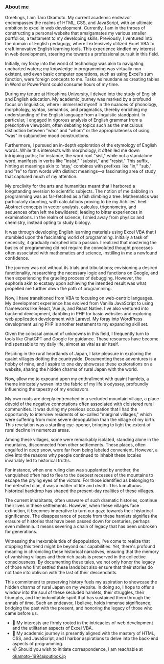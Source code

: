 ### **About me**
  Greetings, I am Taro Okamoto. My current academic endeavor encompasses the realms of HTML, CSS, and JavaScript, with an ultimate ambition to excel in web development. Currently, I am in the throes of constructing a personal website that amalgamates my various smaller portfolios, a testament to my developing skills. Previously, I ventured into the domain of English pedagogy, where I extensively utilized Excel VBA to craft innovative English learning tools. This experience kindled my interest in web development, steering me towards a professional pursuit in this field.  
  
  Initially, my foray into the world of technology was akin to navigating uncharted waters; my knowledge in programming was virtually non-existent, and even basic computer operations, such as using Excel's sum function, were foreign concepts to me. Tasks as mundane as creating tables in Word or PowerPoint could consume hours of my time.  
  
  During my tenure at Hiroshima University, I delved into the study of English and English education. My academic journey was marked by a profound focus on linguistics, where I immersed myself in the nuances of phonology, morphology, syntax, semantics, and pragmatics, thereby enriching my understanding of the English language from a linguistic standpoint. In particular, I engaged in rigorous analysis of English grammar from a prescriptive viewpoint, often debating topics such as the meticulous distinction between "who" and "whom" or the appropriateness of using "was" in subjunctive mood constructions.  
  
  Furthermore, I pursued an in-depth exploration of the etymology of English words. While this intersects with morphology, it often led me down intriguing paths; for instance, the word root "sist," while not a standalone word, manifests in verbs like "insist," "subsist," and "resist." This suffix, hinting at meanings akin to 'stay,' combines with prefixes like "in," "sub," and "re" to form words with distinct meanings—a fascinating area of study that captured much of my attention.  
  
  My proclivity for the arts and humanities meant that I harbored a longstanding aversion to scientific subjects. The notion of me dabbling in programming was as far-fetched as a fish climbing a tree. Mathematics was particularly daunting, with calculations proving to be my Achilles' heel. Abstract concepts in vector analysis, calculus, trigonometry, and sequences often left me bewildered, leading to bitter experiences in examinations. In the realm of science, I shied away from physics and chemistry, instead opting to study biology.  
  
  It was through developing English learning materials using Excel VBA that I stumbled upon the fascinating world of programming. Initially a task of necessity, it gradually morphed into a passion. I realized that mastering the basics of programming did not require the convoluted thought processes often associated with mathematics and science, instilling in me a newfound confidence.  
  
  The journey was not without its trials and tribulations; envisioning a desired functionality, researching the necessary logic and functions on Google, and then experiencing the grueling process of debugging. However, the euphoria akin to ecstasy upon achieving the intended result was what propelled me further down the path of programming.  
  
  Now, I have transitioned from VBA to focusing on web-centric languages. My development experience has evolved from Vanilla JavaScript to using frameworks like React, Vue.js, and React Native. I've also ventured into backend development, dabbling in PHP for basic websites and exploring web application development with Laravel. My foray into WordPress development using PHP is another testament to my expanding skill set.  
  
  Given the colossal amount of unknowns in this field, I frequently turn to tools like ChatGPT and Google for guidance. These resources have become indispensable to my daily life, almost as vital as air itself.  
  
  Residing in the rural heartlands of Japan, I take pleasure in exploring the quaint villages dotting the countryside. Documenting these adventures is a hobby of mine, and I aspire to one day showcase these explorations on a website, sharing the hidden charms of rural Japan with the world.

  Now, allow me to expound upon my enthrallment with quaint hamlets, a theme intricately woven into the fabric of my life's odyssey, profoundly influencing the tapestry of my endeavors.

  My own roots are deeply entrenched in a secluded mountain village, a place devoid of the negative connotations often associated with cloistered rural communities. It was during my previous occupation that I had the opportunity to interview residents of so-called "marginal villages," which were suffering from more severe depopulation than the village of my birth. This revelation was a startling eye-opener, bringing to light the extent of rural decline in numerous areas.

  Among these villages, some were remarkably isolated, standing alone in the mountains, disconnected from other settlements. These places, often engulfed in deep snow, were far from being labeled convenient. However, a dive into the reasons why people continued to inhabit these locales invariably led to historical truths.

  For instance, when one ruling clan was supplanted by another, the vanquished often had to flee to the deepest recesses of the mountains to escape the prying eyes of the victors. For those identified as belonging to the defeated clan, it was a matter of life and death. This tumultuous historical backdrop has shaped the present-day realities of these villages.

  The current inhabitants, often unaware of such dramatic histories, continue their lives in these settlements. However, when these villages face extinction, it becomes imperative to turn our gaze towards their historical significance. The disappearance of people from these hamlets signifies the erasure of histories that have been passed down for centuries, perhaps even millennia. It means severing a chain of legacy that has been unbroken for generations.

  Witnessing the inexorable tide of depopulation, I've come to realize that stopping this trend might be beyond our capabilities. Yet, there's profound meaning in chronicling these historical narratives, ensuring that the memory of vanishing villages and their rich pasts is preserved in the collective consciousness. By documenting these tales, we not only honor the legacy of those who first settled these lands but also ensure that their stories do not fade into oblivion with the last of their descendants.

  This commitment to preserving history fuels my aspiration to showcase the hidden charms of rural Japan on my website. In doing so, I hope to offer a window into the soul of these secluded hamlets, their struggles, their triumphs, and the indomitable spirit that has sustained them through the annals of time. Such an endeavor, I believe, holds immense significance, bridging the past with the present, and honoring the legacy of those who came before us.

 
- 👀 My interests are firmly rooted in the intricacies of web development and the utilitarian aspects of Excel VBA.
- 🌱 My academic journey is presently aligned with the mastery of HTML, CSS, and JavaScript, and I harbor aspirations to delve into the back-end aspects of programming.
- 📫 Should you wish to initiate correspondence, I am reachable at okamoto-1994@outlook.jp
